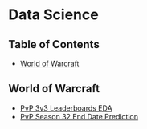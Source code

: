 # Data Science
## Table of Contents
* [World of Warcraft](https://github.com/trollmannen/Data-Science#world-of-warcraft)
## World of Warcraft
* [PvP 3v3 Leaderboards EDA](https://github.com/trollmannen/Data-Science/blob/main/WoW-PvP-3v3-Leaderboards-EDA.ipynb)
* [PvP Season 32 End Date Prediction](https://github.com/trollmannen/Data-Science/blob/main/WoW-PvP-Season-32-End-Date-Prediction.ipynb)
